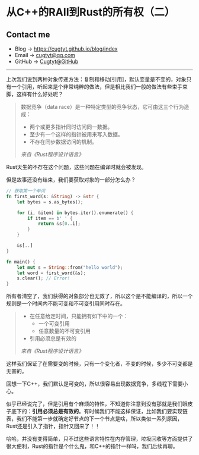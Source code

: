 # 从C++的RAII到Rust的所有权（二）

## Contact me

* Blog -> <https://cugtyt.github.io/blog/index>
* Email -> <cugtyt@qq.com>
* GitHub -> [Cugtyt@GitHub](https://github.com/Cugtyt)

---

上次我们说到两种对象传递方法：复制和移动[引用]，默认变量是不变的，对象只有一个引用，听起来是个非常纯粹的做法，但是相比我们一般的做法有些束手束脚，这样有什么好处呢？

> 数据竞争（data race）是一种特定类型的竞争状态，它可由这三个行为造成：
> - 两个或更多指针同时访问同一数据。
> - 至少有一个这样的指针被用来写入数据。
> - 不存在同步数据访问的机制。
>
> *来自《Rust程序设计语言》*

Rust天生的不存在这个问题，这些问题在编译时就会被发现。

但是故事还没有结束，我们要获取对象的一部分怎么办？

``` rust
// 获取第一个单词
fn first_word(s: &String) -> &str {
    let bytes = s.as_bytes();

    for (i, &item) in bytes.iter().enumerate() {
        if item == b' ' {
            return &s[0..i];
        }
    }

    &s[..]
}

fn main() {
    let mut s = String::from("hello world");
    let word = first_word(&s);
    s.clear(); // Error!
}
```

所有者清空了，我们获得的对象部分也无效了，所以这个是不能编译的，所以一个规则是一个时间内不能可变和不可变引用同时存在。

> * 在任意给定时间，只能拥有如下中的一个：
>   + 一个可变引用
>   + 任意数量的不可变引用
> * 引用必须总是有效的
>
> *来自《Rust程序设计语言》*

这样我们保证了在需要变的时候，只有一个变化者，不变的时候，多少不可变都是无害的。

回想一下C++，我们默认是可变的，所以很容易出现数据竞争，多线程下需要小心。

似乎已经说完了，但是引用有个麻烦的特性，不知道你注意到没有那就是我们眼皮子底下的：**引用必须总是有效的**。有时候我们不能这样保证，比如我们要实现链表，我们不能第一步就确定好节点的下一个节点是啥，所以类似一系列原因，Rust还是引入了指针，指针又回来了！！

哈哈，并没有变得简单，只不过这些语言特性在内存管理，垃圾回收等方面提供了很大便利，Rust的指针是个什么鬼，和C++的指针一样吗，我们后续再聊。